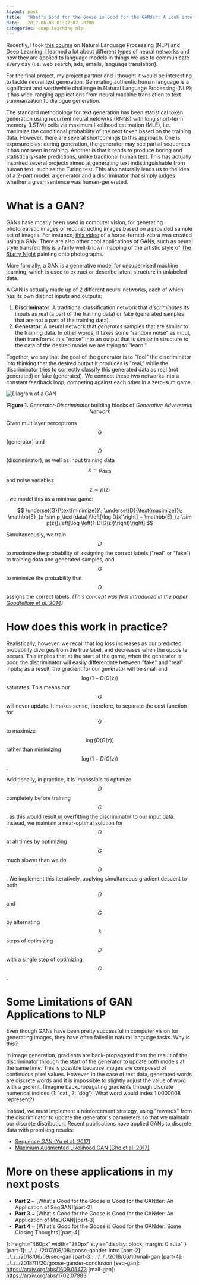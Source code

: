 ```yaml
---
layout: post
title:  "What's Good for the Goose is Good for the GANder: A Look into Generative Adversarial Networks for Neural Language Generation"
date:   2017-06-08 01:27:07 -0700
categories: deep-learning nlp
---
```


<script src="https://cdnjs.cloudflare.com/ajax/libs/mathjax/2.7.0/MathJax.js?config=TeX-AMS-MML_HTMLorMML" type="text/javascript"></script>

Recently, I took [this course](https://cs224n.stanford.edu) on Natural Language Processing (NLP) and Deep Learning. I learned a lot about different types of neural networks and how they are applied to language models in things we use to communicate every day (i.e. web search, ads, emails, language translation). 

For the final project, my project partner and I thought it would be interesting to tackle neural text generation. Generating authentic human language is a significant and worthwhile challenge in Natural Language Processing (NLP); it has wide-ranging applications from neural machine translation to text summarization to dialogue generation. 

The standard methodology for text generation has been statistical token generation using recurrent neural netowrks (RNNs) with long short-term memory (LSTM) cells via maximum likelihood estimation (MLE), i.e. maximize the conditional probability of the next token based on the training data. However, there are several shortcomings to this approach. One is exposure bias: during generation, the generator may see partial sequences it has not seen in training. Another is that it tends to produce boring and statistically-safe predictions, unlike traditional human text. This has actually insprired several projects aimed at generating text indistinguishable from human text, such as the Turing test. This also naturally leads us to the idea of a 2-part model: a generator and a discriminator that simply judges whether a given sentence was human-generated.

# What is a GAN?

GANs have mostly been used in computer vision, for generating photorealistic images or reconstructing images based on a provided sample set of images. For instance, [this video](https://twitter.com/goodfellow_ian/status/851124988903997440?lang=en) of a horse-turned-zebra was created using a GAN. There are also other cool applications of GANs, such as neural style transfer: [this](https://github.com/jcjohnson/neural-style) is a fairly well-known mapping of the artistic style of [The Starry Night](https://en.wikipedia.org/wiki/The_Starry_Night) painting onto photographs. 

More formally, a GAN is a generative model for unsupervised machine learning, which is used to extract or describe latent structure in unlabeled data. 

A GAN is actually made up of 2 different neural networks, each of which has its own distinct inputs and outputs:
1. **Discriminator**: A traditional classification network that *discriminates* its inputs as real (a part of the training data) or fake (generated samples that are not a part of the training data).
2. **Generator**: A neural network that *generates* samples that are similar to the training data. In other words, it takes some "random noise" as input, then transforms this "noise" into an output that is similar in structure to the data of the desired model we are trying to "learn."

Together, we say that the goal of the generator is to "fool" the discriminator into thinking that the desired output it produces is "real," while the discriminator tries to correctly classify this generated data as real (not generated) or fake (generated). We connect these two networks into a constant feedback loop, competing against each other in a zero-sum game. 

![Diagram of a GAN][GAN-diagram]
<p style="text-align: center;"><strong>Figure 1.</strong> <i>Generator-Discriminator</i> building blocks of <i>Generative Adversarial Network</i></p>

Given multilayer perceptrons $$G$$ (generator) and $$D$$ (discriminator), as well as input training data $$x \sim p_\text{data}$$ and noise variables $$z \sim p(z)$$, we model this as a minimax game:  

$$
\underset{G}{\text{minimize}}\; \underset{D}{\text{maximize}}\; \mathbb{E}_{x \sim p_\text{data}}\left[\log D(x)\right] + \mathbb{E}_{z \sim p(z)}\left[\log \left(1-D(G(z))\right)\right]
$$

Simultaneously, we train $$D$$ to maximize the probability of assigning the correct labels ("real" or "fake") to training data and generated samples, and $$G$$ to minimize the probability that $$D$$ assigns the correct labels. 
*(This concept was first introduced in the paper [Goodfellow et al. 2014](https://arxiv.org/abs/1406.2661))*

# How does this work in practice?

Realistically, however, we recall that log loss increases as our predicted probability diverges from the true label, and decreases when the opposite occurs. This implies that at the start of the game, when the generator is poor, the discriminator will easily differentiate between "fake" and "real" inputs; as a result, the gradient for our generator will be small and $$\log (1-D(G(z))$$ saturates. This means our $$G$$ will never update. It makes sense, therefore, to separate the cost function for $$G$$ to maximize $$\log (D(G(z))$$ rather than minimizing $$\log (1-D(G(z))$$.

Additionally, in practice, it is impossible to optimize $$D$$ completely before training $$G$$, as this would result in overfitting the discriminator to our input data. Instead, we maintain a near-optimal solution for $$D$$ at all times by optimizing $$G$$ much slower than we do $$D$$. We implement this iteratively, applying simultaneous gradient descent to both $$D$$ and $$G$$ by alternating $$k$$ steps of optimizing $$D$$ with a single step of optimizing $$G$$. 

# Some Limitations of GAN Applications to NLP

Even though GANs have been pretty successful in computer vision for generating images, they have often failed in natural language tasks. Why is this?

In image generation, gradients are back-propagated from the result of the discriminator through the start of the generator to update both models at the same time. This is possible because images are composed of continuous pixel values. However, in the case of text data, generated words are discrete words and it is impossible to slightly adjust the value of word with a grdient. (Imagine backpropagating gradients through discrete numerical indices {1: 'cat', 2: 'dog'}. What word would index 1.0000008 represent?)

Instead, we must implement a reinforcement strategy, using "rewards" from the discriminator to update the generator's parameters so that we maintain our discrete distribution. Recent publications have applied GANs to discrete data with promising results:
  * [Sequence GAN (Yu et al. 2017)](https://arxiv.org/abs/1609.05473)
  * [Maximum Augmented Likelihood GAN (Che et al. 2017)](https://arxiv.org/abs/1702.07983)

# More on these applications in my next posts
  * **Part 2** ~ [What's Good for the Goose is Good for the GANder: An Application of SeqGAN][part-2]
  * **Part 3** ~ [What's Good for the Goose is Good for the GANder: An Application of MaLiGAN][part-3]
  * **Part 4** ~ [What's Good for the Goose is Good for the GANder: Some Closing Thoughts][part-4]


[GAN-diagram]: ../../../../../GAN-diagram.png
{: height="460px" width="280px" style="display: block; margin: 0 auto" }
[part-1]: ../../../2017/06/08/goose-gander-intro
[part-2]: ../../../2018/06/09/seq-gan
[part-3]: ../../../2018/06/10/mali-gan
[part-4]: ../../../2018/11/20/goose-gander-conclusion
[seq-gan]: https://arxiv.org/abs/1609.05473
[mali-gan]: https://arxiv.org/abs/1702.07983
